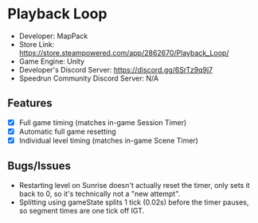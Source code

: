 # Playback Loop

-   Developer: MapPack
-   Store Link: https://store.steampowered.com/app/2862670/Playback_Loop/
-   Game Engine: Unity
-   Developer's Discord Server: https://discord.gg/6SrTz9q9j7
-   Speedrun Community Discord Server: N/A

## Features

-   [x] Full game timing (matches in-game Session Timer)
-   [x] Automatic full game resetting
-   [x] Individual level timing (matches in-game Scene Timer)

## Bugs/Issues

-   Restarting level on Sunrise doesn't actually reset the timer, only sets it back to 0, so it's technically not a "new attempt".
-   Splitting using gameState splits 1 tick (0.02s) before the timer pauses, so segment times are one tick off IGT.
